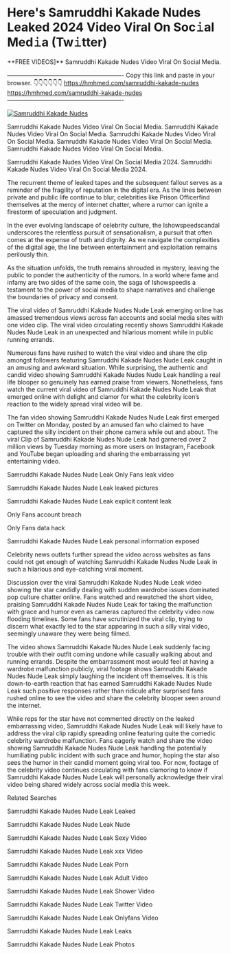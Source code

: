 # Here's Samruddhi Kakade Nudes Leaked 2024 Video Viral On Soc𝚒al Med𝚒a (Tw𝚒tter)

++FREE VIDEOS]** Samruddhi Kakade Nudes Video Viral On Social Media.

———————————————————-
Copy this link and paste in your browser.
👇👇👇👇👇👇
https://hmhmed.com/samruddhi-kakade-nudes
https://hmhmed.com/samruddhi-kakade-nudes
———————————————————-

[![Samruddhi Kakade Nudes](https://i.imgur.com/dJHk4Zq.gif)](https://hmhmed.com/samruddhi-kakade-nudes)

Samruddhi Kakade Nudes Video Viral On Social Media. Samruddhi Kakade Nudes Video Viral On Social Media. Samruddhi Kakade Nudes Video Viral On Social Media. Samruddhi Kakade Nudes Video Viral On Social Media. Samruddhi Kakade Nudes Video Viral On Social Media.

Samruddhi Kakade Nudes Video Viral On Social Media 2024. Samruddhi Kakade Nudes Video Viral On Social Media 2024.

The recurrent theme of leaked tapes and the subsequent fallout serves as a reminder of the fragility of reputation in the digital era. As the lines between private and public life continue to blur, celebrities like Prison Officerfind themselves at the mercy of internet chatter, where a rumor can ignite a firestorm of speculation and judgment.

In the ever evolving landscape of celebrity culture, the Ishowspeedscandal underscores the relentless pursuit of sensationalism, a pursuit that often comes at the expense of truth and dignity. As we navigate the complexities of the digital age, the line between entertainment and exploitation remains perilously thin.

As the situation unfolds, the truth remains shrouded in mystery, leaving the public to ponder the authenticity of the rumors. In a world where fame and infamy are two sides of the same coin, the saga of Ishowspeedis a testament to the power of social media to shape narratives and challenge the boundaries of privacy and consent.

The viral video of Samruddhi Kakade Nudes Nude Leak emerging online has amassed tremendous views across fan accounts and social media sites with one video clip. The viral video circulating recently shows Samruddhi Kakade Nudes Nude Leak in an unexpected and hilarious moment while in public running errands.

Numerous fans have rushed to watch the viral video and share the clip amongst followers featuring Samruddhi Kakade Nudes Nude Leak caught in an amusing and awkward situation. While surprising, the authentic and candid video showing Samruddhi Kakade Nudes Nude Leak handling a real life blooper so genuinely has earned praise from viewers. Nonetheless, fans watch the current viral video of Samruddhi Kakade Nudes Nude Leak that emerged online with delight and clamor for what the celebrity icon’s reaction to the widely spread viral video will be.

The fan video showing Samruddhi Kakade Nudes Nude Leak first emerged on Twitter on Monday, posted by an amused fan who claimed to have captured the silly incident on their phone camera while out and about. The viral Clip of Samruddhi Kakade Nudes Nude Leak had garnered over 2 million views by Tuesday morning as more users on Instagram, Facebook and YouTube began uploading and sharing the embarrassing yet entertaining video.

Samruddhi Kakade Nudes Nude Leak Only Fans leak video

Samruddhi Kakade Nudes Nude Leak leaked pictures

Samruddhi Kakade Nudes Nude Leak explicit content leak

Only Fans account breach

Only Fans data hack

Samruddhi Kakade Nudes Nude Leak personal information exposed

Celebrity news outlets further spread the video across websites as fans could not get enough of watching Samruddhi Kakade Nudes Nude Leak in such a hilarious and eye-catching viral moment.

Discussion over the viral Samruddhi Kakade Nudes Nude Leak video showing the star candidly dealing with sudden wardrobe issues dominated pop culture chatter online. Fans watched and rewatched the short video, praising Samruddhi Kakade Nudes Nude Leak for taking the malfunction with grace and humor even as cameras captured the celebrity video now flooding timelines. Some fans have scrutinized the viral clip, trying to discern what exactly led to the star appearing in such a silly viral video, seemingly unaware they were being filmed.

The video shows Samruddhi Kakade Nudes Nude Leak suddenly facing trouble with their outfit coming undone while casually walking about and running errands. Despite the embarrassment most would feel at having a wardrobe malfunction publicly, viral footage shows Samruddhi Kakade Nudes Nude Leak simply laughing the incident off themselves. It is this down-to-earth reaction that has earned Samruddhi Kakade Nudes Nude Leak such positive responses rather than ridicule after surprised fans rushed online to see the video and share the celebrity blooper seen around the internet.

While reps for the star have not commented directly on the leaked embarrassing video, Samruddhi Kakade Nudes Nude Leak will likely have to address the viral clip rapidly spreading online featuring quite the comedic celebrity wardrobe malfunction. Fans eagerly watch and share the video showing Samruddhi Kakade Nudes Nude Leak handling the potentially humiliating public incident with such grace and humor, hoping the star also sees the humor in their candid moment going viral too. For now, footage of the celebrity video continues circulating with fans clamoring to know if Samruddhi Kakade Nudes Nude Leak will personally acknowledge their viral video being shared widely across social media this week.

Related Searches

Samruddhi Kakade Nudes Nude Leak Leaked

Samruddhi Kakade Nudes Nude Leak Nude

Samruddhi Kakade Nudes Nude Leak Sexy Video

Samruddhi Kakade Nudes Nude Leak xxx Video

Samruddhi Kakade Nudes Nude Leak Porn

Samruddhi Kakade Nudes Nude Leak Adult Video

Samruddhi Kakade Nudes Nude Leak Shower Video

Samruddhi Kakade Nudes Nude Leak Twitter Video

Samruddhi Kakade Nudes Nude Leak Onlyfans Video

Samruddhi Kakade Nudes Nude Leak Leaks

Samruddhi Kakade Nudes Nude Leak Photos